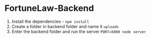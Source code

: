 # FortuneLaw-Backend

1) Install the dependencies - `npm install`
2) Create a folder in backend folder and name it `uploads`
4) Enter the backend folder and run the server `PORT=5000 node server`
